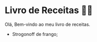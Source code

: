 # Livro de Receitas :man_cook:



Olá, Bem-vindo ao meu livro de receitas.

- Strogonoff de frango; 

